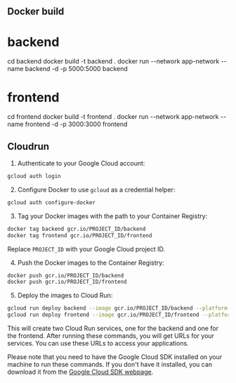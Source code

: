 ## Docker build

# backend
cd backend
docker build -t backend .
docker run --network app-network --name backend -d -p 5000:5000 backend

# frontend
cd frontend
docker build -t frontend .
docker run --network app-network --name frontend -d -p 3000:3000 frontend


## Cloudrun

1. Authenticate to your Google Cloud account:

```bash
gcloud auth login
```

2. Configure Docker to use `gcloud` as a credential helper:

```bash
gcloud auth configure-docker
```

3. Tag your Docker images with the path to your Container Registry:

```bash
docker tag backend gcr.io/PROJECT_ID/backend
docker tag frontend gcr.io/PROJECT_ID/frontend
```

Replace `PROJECT_ID` with your Google Cloud project ID.

4. Push the Docker images to the Container Registry:

```bash
docker push gcr.io/PROJECT_ID/backend
docker push gcr.io/PROJECT_ID/frontend
```

5. Deploy the images to Cloud Run:

```bash
gcloud run deploy backend --image gcr.io/PROJECT_ID/backend --platform managed
gcloud run deploy frontend --image gcr.io/PROJECT_ID/frontend --platform managed
```

This will create two Cloud Run services, one for the backend and one for the frontend. After running these commands, you will get URLs for your services. You can use these URLs to access your applications.

Please note that you need to have the Google Cloud SDK installed on your machine to run these commands. If you don't have it installed, you can download it from the [Google Cloud SDK webpage](https://cloud.google.com/sdk/docs/install).